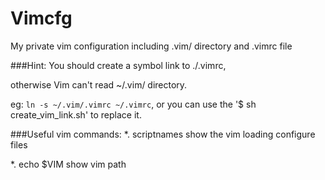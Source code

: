 Vimcfg
======

My private vim configuration including .vim/ directory and .vimrc file

###Hint: 
You should create a symbol link to ./.vimrc,</p> 
otherwise Vim can't read ~/.vim/ directory.</p>

eg: `ln -s ~/.vim/.vimrc ~/.vimrc`, or you can use the '$ sh create_vim_link.sh' to replace it. 

###Useful vim commands:
*. scriptnames  show the vim loading configure files

*. echo $VIM    show vim path

